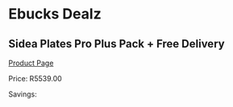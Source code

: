 
# Ebucks Dealz
## Sidea Plates Pro Plus Pack + Free Delivery
[Product Page](https://www.ebucks.com/web/shop/productSelected.do?prodId=1173531827&catId=1173528667)

Price: R5539.00

Savings: 


	